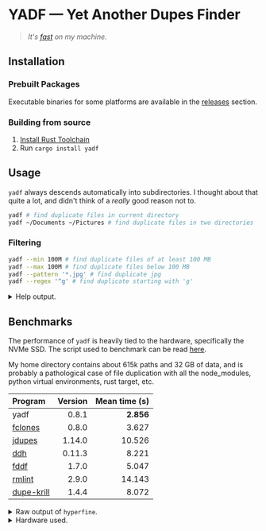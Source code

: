 # YADF — Yet Another Dupes Finder

> _It's [fast](#benchmarks) on my machine._

## Installation

### Prebuilt Packages

Executable binaries for some platforms are available in the [releases](https://github.com/jRimbault/yadf/releases) section.

### Building from source

1. [Install Rust Toolchain](https://www.rust-lang.org/tools/install)
2. Run `cargo install yadf`

## Usage

`yadf` always descends automatically into subdirectories. I thought about that quite a lot, and didn't think of a _really_ good reason not to.

```bash
yadf # find duplicate files in current directory
yadf ~/Documents ~/Pictures # find duplicate files in two directories
```

### Filtering

```bash
yadf --min 100M # find duplicate files of at least 100 MB
yadf --max 100M # find duplicate files below 100 MB
yadf --pattern '*.jpg' # find duplicate jpg
yadf --regex '^g' # find duplicate starting with 'g'
```

<details>
  <summary>Help output.</summary>

```
yadf 0.8.1
Yet Another Dupes Finder

USAGE:
yadf [FLAGS] [OPTIONS] [paths]...

FLAGS:
-h, --help Prints help information
-n, --no-empty Excludes empty files
-q, --quiet Pass many times for less log output
-r, --report Prints human readable report to stderr
-V, --version Prints version information
-v, --verbose Pass many times for more log output

OPTIONS:
-a, --algorithm <algorithm> Hashing algorithm [default: Highway] [possible values: Highway,
SeaHash, XxHash]
-f, --format <format> Output format [default: Fdupes] [possible values: Csv, Fdupes,
Json, JsonPretty, Machine]
--max <size> Maximum file size
--min <size> Minimum file size
-p, --pattern <glob> Check files with a name matching a glob pattern, see:
https://docs.rs/globset/0.4.6/globset/index.html#syntax
-R, --regex <regex> Check files with a name matching a Perl-style regex, see:
https://docs.rs/regex/1.4.2/regex/index.html#syntax

ARGS:
<paths>... Directories to search

For sizes, K/M/G/T[B|iB] suffixes can be used (case-insensitive).
```

</details>

## Benchmarks

The performance of `yadf` is heavily tied to the hardware, specifically the NVMe SSD.
The script used to benchmark can be read [here](bench.sh).

My home directory contains about 615k paths and 32 GB of data, and is probably a pathological case of file duplication with all the node_modules, python virtual environments, rust target, etc.

| Program         | Version | Mean time (s) |
| :-------------- | ------: | ------------: |
| yadf            |   0.8.1 |     **2.856** |
| [fclones][0]    |   0.8.0 |         3.627 |
| [jdupes][1]     |  1.14.0 |        10.526 |
| [ddh][2]        |  0.11.3 |         8.221 |
| [fddf][3]       |   1.7.0 |         5.047 |
| [rmlint][4]     |   2.9.0 |        14.143 |
| [dupe-krill][5] |   1.4.4 |         8.072 |

<details>
    <summary>Raw output of <code>hyperfine</code>.</summary>

```
Benchmark #1: fclones --min-size 0 -R ~
  Time (mean ± σ):      3.627 s ±  0.043 s    [User: 15.379 s, System: 12.571 s]
  Range (min … max):    3.571 s …  3.726 s    10 runs

Benchmark #2: jdupes -z -r ~
  Time (mean ± σ):     10.526 s ±  0.031 s    [User: 5.367 s, System: 5.096 s]
  Range (min … max):   10.475 s … 10.567 s    10 runs

Benchmark #3: rmlint --hidden ~
  Time (mean ± σ):     14.143 s ±  0.049 s    [User: 38.964 s, System: 14.541 s]
  Range (min … max):   14.049 s … 14.233 s    10 runs

Benchmark #4: ddh ~
  Time (mean ± σ):      8.221 s ±  0.035 s    [User: 34.391 s, System: 26.450 s]
  Range (min … max):    8.145 s …  8.277 s    10 runs

Benchmark #5: dupe-krill -s -d ~
  Time (mean ± σ):      8.072 s ±  0.027 s    [User: 5.007 s, System: 3.028 s]
  Range (min … max):    8.040 s …  8.120 s    10 runs

Benchmark #6: fddf -m 0 ~
  Time (mean ± σ):      5.047 s ±  0.064 s    [User: 9.872 s, System: 12.816 s]
  Range (min … max):    4.936 s …  5.122 s    10 runs

Benchmark #7: yadf ~
  Time (mean ± σ):      2.856 s ±  0.009 s    [User: 9.834 s, System: 13.386 s]
  Range (min … max):    2.843 s …  2.873 s    10 runs

Summary
  'yadf ~' ran
    1.27 ± 0.02 times faster than 'fclones --min-size 0 -R ~'
    1.77 ± 0.02 times faster than 'fddf -m 0 ~'
    2.83 ± 0.01 times faster than 'dupe-krill -s -d ~'
    2.88 ± 0.02 times faster than 'ddh ~'
    3.69 ± 0.02 times faster than 'jdupes -z -r ~'
    4.95 ± 0.02 times faster than 'rmlint --hidden ~'
```

</details>

<details>
    <summary>Hardware used.</summary>

Extract from `neofetch` and `hwinfo --disk`:

- OS: Ubuntu 20.04.1 LTS x86_64
- Host: XPS 15 9570
- Kernel: 5.4.0-42-generic
- CPU: Intel i9-8950HK (12) @ 4.800GHz
- Memory: 4217MiB / 31755MiB
- Disk:
  - model: "SK hynix Disk"
  - driver: "nvme"

</details>

[0]: https://github.com/pkolaczk/fclones
[1]: https://github.com/jbruchon/jdupes
[2]: https://github.com/darakian/ddh
[3]: https://github.com/birkenfeld/fddf
[4]: https://github.com/sahib/rmlint
[5]: https://github.com/kornelski/dupe-krill
